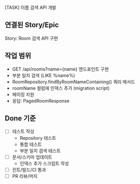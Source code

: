 [TASK] 이름 검색 API 개발

## 연결된 Story/Epic
Story: Room 검색 API 구현

## 작업 범위
- GET /api/rooms?name={name} 엔드포인트 구현
- 부분 일치 검색 (LIKE %name%)
- RoomRepository.findByRoomNameContaining() 쿼리 메서드
- roomName 컬럼에 인덱스 추가 (migration script)
- 페이징 지원
- 응답: PagedRoomResponse

## Done 기준
- [ ] 테스트 작성
  - Repository 테스트
  - 통합 테스트
  - 부분 일치 검색 테스트
- [ ] 문서/스키마 업데이트
  - 인덱스 추가 스크립트 작성
- [ ] 린트/빌드/CI 통과
- [ ] PR 리뷰/머지
